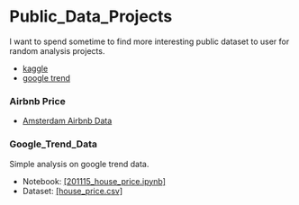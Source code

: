 # Public_Data_Projects
I want to spend sometime to find more interesting public dataset to user for random analysis projects.
- [kaggle](https://www.kaggle.com/datasets)
- [google trend]()

### Airbnb Price
- [Amsterdam Airbnb Data](https://towardsdatascience.com/an-end-to-end-data-science-project-that-will-boost-your-portfolio-c53cfe16f0e3)

### Google_Trend_Data
Simple analysis on google trend data. 
- Notebook: [[201115_house_price.ipynb]]()
- Dataset: [[house_price.csv]]()
